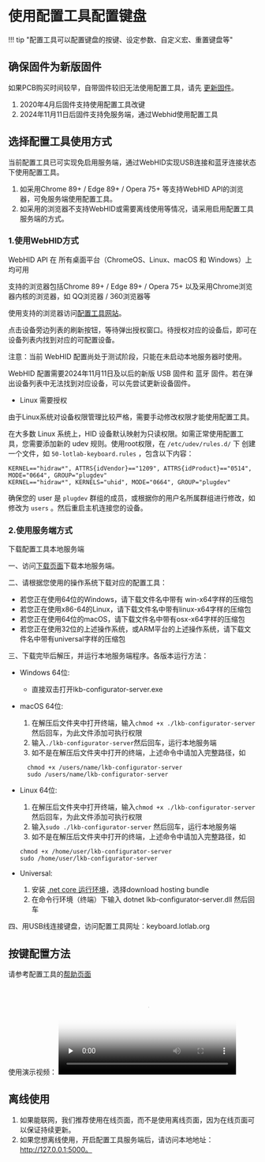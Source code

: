 使用配置工具配置键盘
==========

!!! tip "配置工具可以配置键盘的按键、设定参数、自定义宏、重置键盘等"

确保固件为新版固件
-----------

如果PCB购买时间较早，自带固件较旧无法使用配置工具，请先 [更新固件](upgrade.md)。

1. 2020年4月后固件支持使用配置工具改键
2. 2024年11月11日后固件支持免服务端，通过Webhid使用配置工具

选择配置工具使用方式
-------
当前配置工具已可实现免启用服务端，通过WebHID实现USB连接和蓝牙连接状态下使用配置工具。

1. 如采用Chrome 89+ / Edge 89+ / Opera 75+ 等支持WebHID API的浏览器，可免服务端使用配置工具。
2. 如采用的浏览器不支持WebHID或需要离线使用等情况，请采用启用配置工具服务端的方式。

### 1.使用WebHID方式

WebHID API 在 所有桌面平台（ChromeOS、Linux、macOS 和 Windows）上均可用

支持的浏览器包括Chrome 89+ / Edge 89+ / Opera 75+ 以及采用Chrome浏览器内核的浏览器，如 QQ浏览器 / 360浏览器等

使用支持的浏览器访问[配置工具网站](https://keyboard.lotlab.org/)。

点击设备旁边列表的刷新按钮，等待弹出授权窗口。待授权对应的设备后，即可在设备列表内找到对应的可配置设备。

注意：当前 WebHID 配置尚处于测试阶段，只能在未启动本地服务器时使用。

WebHID 配置需要2024年11月11日及以后的新版 USB 固件和 蓝牙 固件。若在弹出设备列表中无法找到对应设备，可以先尝试更新设备固件。

- Linux 需要授权

由于Linux系统对设备权限管理比较严格，需要手动修改权限才能使用配置工具。

在大多数 Linux 系统上，HID 设备默认映射为只读权限。如需正常使用配置工具，您需要添加新的 udev 规则。使用root权限，在 ```/etc/udev/rules.d/``` 下 创建一个文件，如 ```50-lotlab-keyboard.rules``` ，包含以下内容：

```
KERNEL=="hidraw*", ATTRS{idVendor}=="1209", ATTRS{idProduct}=="0514", MODE="0664", GROUP="plugdev"
KERNEL=="hidraw*", KERNELS="uhid", MODE="0664", GROUP="plugdev"
```
确保您的 user 是 ```plugdev``` 群组的成员，或根据你的用户名所属群组进行修改，如修改为 ```users``` 。然后重启主机连接您的设备。


### 2.使用服务端方式

下载配置工具本地服务端

一、访问[下载页面](down/download.md)下载本地服务端。 

二、请根据您使用的操作系统下载对应的配置工具：

- 若您正在使用64位的Windows，请下载文件名中带有 win-x64字样的压缩包
- 若您正在使用x86-64的Linux，请下载文件名中带有linux-x64字样的压缩包
- 若您正在使用64位的macOS，请下载文件名中带有osx-x64字样的压缩包
- 若您正在使用32位的上述操作系统，或ARM平台的上述操作系统，请下载文件名中带有universal字样的压缩包

三、下载完毕后解压，并运行本地服务端程序。各版本运行方法：

- Windows 64位: 
    - 直接双击打开lkb-configurator-server.exe

- macOS 64位: 

    1. 在解压后文件夹中打开终端，输入```chmod +x ./lkb-configurator-server``` 然后回车，为此文件添加可执行权限
    2. 输入```./lkb-configurator-server```然后回车，运行本地服务端
    3.  如不是在解压后文件夹中打开的终端，上述命令中请加入完整路径，如
    ```
      chmod +x /users/name/lkb-configurator-server
      sudo /users/name/lkb-configurator-server
    ```

- Linux 64位: 
    1. 在解压后文件夹中打开终端，输入```chmod +x ./lkb-configurator-server``` 然后回车，为此文件添加可执行权限
    2. 输入```sudo ./lkb-configurator-server``` 然后回车，运行本地服务端
    3. 如不是在解压后文件夹中打开的终端，上述命令中请加入完整路径，如
    ```
    chmod +x /home/user/lkb-configurator-server
    sudo /home/user/lkb-configurator-server
    ```

- Universal: 
    
    1. 安装 [.net core 运行环境](https://dotnet.microsoft.com/download/dotnet-core/current/runtime)，选择download hosting bundle
    2. 在命令行环境（终端）下输入 dotnet lkb-configurator-server.dll 然后回车

四、用USB线连接键盘，访问配置工具网址：keyboard.lotlab.org

按键配置方法
----------

请参考配置工具的[帮助页面](https://keyboard.lotlab.org/help)

使用演示视频：
<video id="video" width="360px" height="auto" controls="controls" preload="none" poster="https://wiki.glab.online/img/videoicon.png">
<source id="mp4" src="https://down.glab.online:5550/lkb-configurator.mp4" type="video/mp4">
  您的浏览器不支持播放此视频
</video>

离线使用
-------

1. 如果能联网，我们推荐使用在线页面，而不是使用离线页面，因为在线页面可以保证持续更新。
2. 如果您想离线使用，开启配置工具服务端后，请访问本地地址：http://127.0.0.1:5000。